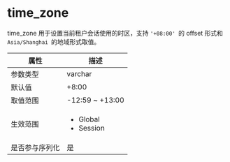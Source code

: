 time_zone 
==============================

time_zone 用于设置当前租户会话使用的时区，支持 `'+08:00' `的 offset 形式和 `Asia/Shanghai `的地域形式取值。


| **属性**  |                                                   **描述**                                                   |
|---------|------------------------------------------------------------------------------------------------------------|
| 参数类型    | varchar                                                                                                    |
| 默认值     | +8:00                                                                                                      |
| 取值范围    | -12:59 \~ +13:00                                                                                           |
| 生效范围    | <ul><li>Global</li><li>Session</li></ul>   |
| 是否参与序列化 | 是                                                                                                          |


